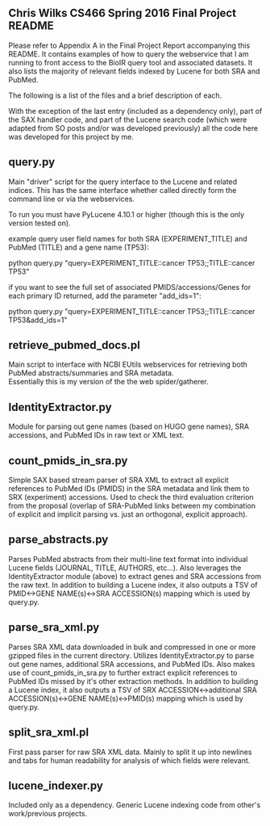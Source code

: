 Chris Wilks
CS466
Spring 2016
Final Project README
--------------------

Please refer to Appendix A in the Final Project Report accompanying this README.
It contains examples of how to query the webservice that I am running to front
access to the BioIR query tool and associated datasets.
It also lists the majority of relevant fields indexed by Lucene for both SRA
and PubMed.

The following is a list of the files and a brief description of each.

With the exception of the last entry (included as a dependency only),
part of the SAX handler code, and part of the Lucene search code (which
were adapted from SO posts and/or was developed previously)
all the code here was developed for this project by me.

query.py
--------
Main "driver" script for the query interface to the Lucene and related indices.
This has the same interface whether called directly form the command line or
via the webservices.

To run you must have PyLucene 4.10.1 or higher
(though this is the only version tested on).

example query user field names for both SRA (EXPERIMENT_TITLE) and 
PubMed (TITLE) and a gene name (TP53):

python query.py "query=EXPERIMENT_TITLE::cancer TP53;;TITLE::cancer TP53"

if you want to see the full set of associated PMIDS/accessions/Genes for each
primary ID returned, add the parameter "add_ids=1":

python query.py "query=EXPERIMENT_TITLE::cancer TP53;;TITLE::cancer TP53&add_ids=1"


retrieve_pubmed_docs.pl
-----------------------
Main script to interface with NCBI EUtils webservices for retrieving 
both PubMed abstracts/summaries and SRA metadata.  
Essentially this is my version of the the web spider/gatherer.  

IdentityExtractor.py
--------------------
Module for parsing out gene names (based on HUGO gene names), 
SRA accessions, and PubMed IDs in raw text or XML text.

count_pmids_in_sra.py
---------------------
Simple SAX based stream parser of SRA XML to extract 
all explicit references to PubMed IDs (PMIDS) in the SRA metadata
and link them to SRX (experiment) accessions.
Used to check the third evaluation criterion from the proposal (overlap
of SRA-PubMed links between my combination of explicit and implicit parsing
vs. just an orthogonal, explicit approach).

parse_abstracts.py
------------------
Parses PubMed abstracts from their multi-line text format into
individual Lucene fields (JOURNAL, TITLE, AUTHORS, etc...).  Also
leverages the IdentityExtractor module (above) to extract genes and
SRA accessions from the raw text.
In addition to building a Lucene index, it also outputs a TSV of
PMID<->GENE NAME(s)<->SRA ACCESSION(s) mapping which is used by query.py.

parse_sra_xml.py
----------------
Parses SRA XML data downloaded in bulk and compressed in one or more
gzipped files in the current directory. Utilizes IdentityExtractor.py
to parse out gene names, additional SRA accessions, and PubMed IDs.
Also makes use of count_pmids_in_sra.py to further extract explicit
references to PubMed IDs missed by it's other extraction methods.
In addition to building a Lucene index, it also outputs a TSV of
SRX ACCESSION<->additional SRA ACCESSION(s)<->GENE NAME(s)<->PMID(s)
mapping which is used by query.py.

split_sra_xml.pl
----------------
First pass parser for raw SRA XML data.
Mainly to split it up into newlines and tabs for human readability
for analysis of which fields were relevant.

lucene_indexer.py
-----------------
Included only as a dependency.
Generic Lucene indexing code from other's work/previous projects.
